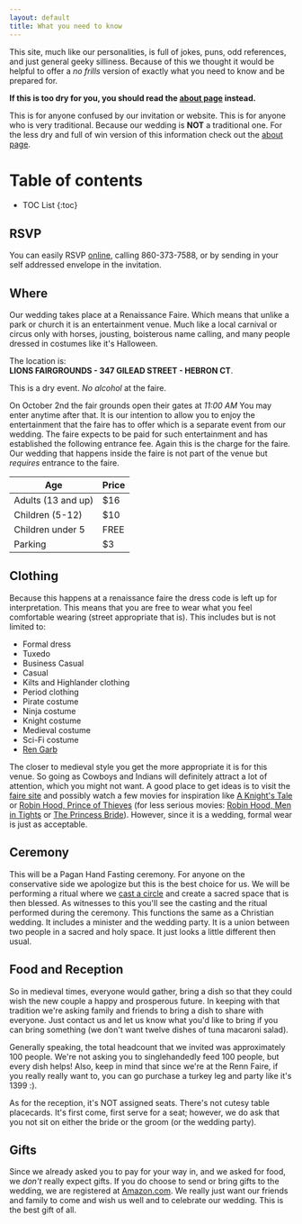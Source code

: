 ```yaml
--- 
layout: default
title: What you need to know
--- 
```

This site, much like our personalities, is full of jokes, puns, odd references,
and just general geeky silliness. Because of this we thought it would be
helpful to offer a _no frills_ version of exactly what you need to know and be
prepared for.

**If this is too dry for you, you should read the [about page](/about.html)
instead.**

This is for anyone confused by our invitation or website. This is for anyone
who is very traditional. Because our wedding is **NOT** a traditional one. For
the less dry and full of win version of this information check out the
[about page](/about.html).

# Table of contents
* TOC List
{:toc}

## RSVP
You can easily RSVP [online]({{site.links.rsvp}}), calling 860-373-7588,  or by
sending in your self addressed envelope in the invitation.

## Where
Our wedding takes place at a Renaissance Faire. Which means that unlike a park
or church it is an entertainment venue. Much like a local carnival or circus
only with horses, jousting, boisterous name calling, and many people dressed in
costumes like it's Halloween.

The location is:  
**LIONS FAIRGROUNDS - 347 GILEAD STREET - HEBRON CT**.

This is a dry event. *No alcohol* at the faire.  

On October 2nd the fair grounds open their gates at _11:00 AM_ You may enter
anytime after that. It is our intention to allow you to enjoy the entertainment
that the faire has to offer which is a separate event from our wedding. The
faire expects to be paid for such entertainment and has established the
following entrance fee. Again this is the charge for the faire. Our wedding
that happens inside the faire is not part of the venue but *requires* entrance
to the faire.

Age                | Price |
-------------------|-------|
Adults (13 and up) | $16   |
Children (5-12)    | $10   |
Children under 5   | FREE  |
Parking            | $3    |

## Clothing
Because this happens at a renaissance faire the dress code is left up for
interpretation. This means that you are free to wear what you feel comfortable
wearing (street appropriate that is). This includes but is not limited to:

- Formal dress
- Tuxedo
- Business Casual
- Casual
- Kilts and Highlander clothing
- Period clothing
- Pirate costume
- Ninja costume
- Knight costume
- Medieval costume
- Sci-Fi costume
- [Ren Garb](http://stores.renstore.com/StoreFront.bok)

The closer to medieval style you get the more appropriate it is for this venue.
So going as Cowboys and Indians will definitely attract a lot of attention,
which you might not want. A good place to get ideas is to visit the [faire
site][faire] and possibly watch a few movies for inspiration like [A Knight's
Tale][1] or [Robin Hood, Prince of Thieves][2] (for less serious movies: [Robin
Hood, Men in Tights][3] or [The Princess Bride][4]). However, since it is a
wedding, formal wear is just as acceptable.

## Ceremony
This will be a Pagan Hand Fasting ceremony. For anyone on the conservative side
we apologize but this is the best choice for us. We will be performing a ritual
where we [cast a circle][5] and create a sacred space that is then blessed. As
witnesses to this you'll see the casting and the ritual performed during the
ceremony. This functions the same as a Christian wedding. It includes a
minister and the wedding party. It is a union between two people in a sacred
and holy space. It just looks a little different then usual.

## Food and Reception
So in medieval times, everyone would gather, bring a dish so that they could
wish the new couple a happy and prosperous future.  In keeping with that
tradition we're asking family and friends to bring a dish to share with
everyone.  Just contact us and let us know what you'd like to bring if you can
bring something (we don't want twelve dishes of tuna macaroni salad).  

Generally speaking, the total headcount that we invited was approximately 100
people.  We're not asking you to singlehandedly feed 100 people, but every dish
helps!  Also, keep in mind that since we're at the Renn Faire, if you really
really want to, you can go purchase a turkey leg and party like it's 1399 :).

As for the reception, it's NOT assigned seats.  There's not cutesy table
placecards.  It's first come, first serve for a seat; however, we do ask that
you not sit on either the bride or the groom (or the wedding party).

## Gifts
Since we already asked you to pay for your way in, and we asked for food, we
*don't* really expect gifts.  If you do choose to send or bring gifts to the
wedding, we are registered at [Amazon.com]({{site.links.registry}}).  We really
just want our friends and family to come and wish us well and to celebrate our
wedding.  This is the best gift of all.

[faire]: http://ctfaire.com/
[1]: http://www.imdb.com/title/tt0183790/
[2]: http://www.imdb.com/title/tt0102798/
[3]: http://www.imdb.com/title/tt0107977/
[4]: http://www.imdb.com/title/tt0093779/
[5]: http://en.wikipedia.org/wiki/Magic_circle
